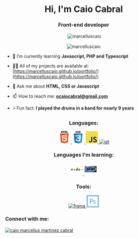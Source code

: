 <h1 align="center">Hi, I'm Caio Cabral</h1>
<h3 align="center">Front-end developer</h3>

<p align="center">&nbsp;<img align="center" src="https://github-readme-stats.vercel.app/api?username=marcelluscaio&show_icons=true&locale=en&theme=dracula" alt="marcelluscaio" /></p>

<p align="center"><img align="center" src="https://github-readme-stats.vercel.app/api/top-langs?username=marcelluscaio&show_icons=true&locale=en&layout=compact&theme=dracula" alt="marcelluscaio" /></p>




- 🌱 I’m currently learning **Javascript, PHP and Typescript**

- 👨‍💻 All of my projects are available at: [https://marcelluscaio.github.io/portfolio/](https://marcelluscaio.github.io/portfolio/)

- 💬 Ask me about **HTML, CSS or Javascript**

- 📫 How to reach me: **ocaiocabral@gmail.com**

- ⚡ Fun fact: **I played the drums in a band for nearly 9 years**




<h3 align="center">Languages:</h3>
<p align="center" background-color="rgba(256,256,256,0.3)"> <a href="https://www.w3.org/html/" target="_blank" rel="noreferrer"> <img src="https://raw.githubusercontent.com/devicons/devicon/master/icons/html5/html5-original-wordmark.svg" alt="html5" width="40" height="40"/> </a> <a href="https://www.w3schools.com/css/" target="_blank" rel="noreferrer"> <img src="https://raw.githubusercontent.com/devicons/devicon/master/icons/css3/css3-original-wordmark.svg" alt="css3" width="40" height="40"/> </a> <a href="https://developer.mozilla.org/en-US/docs/Web/JavaScript" target="_blank" rel="noreferrer"> <img src="https://raw.githubusercontent.com/devicons/devicon/master/icons/javascript/javascript-original.svg" alt="javascript" width="40" height="40"/> </a><a href="https://git-scm.com/" target="_blank" rel="noreferrer"> <img src="https://www.vectorlogo.zone/logos/git-scm/git-scm-icon.svg" alt="git" width="40" height="40"/> </a></p>

<h3 align="center">Languages I'm learning:</h3>
<p align="center"> <a href="https://nodejs.org" target="_blank" rel="noreferrer"> <img src="https://raw.githubusercontent.com/devicons/devicon/master/icons/nodejs/nodejs-original-wordmark.svg" alt="nodejs" width="40" height="40"/> </a> <a href="https://www.php.net" target="_blank" rel="noreferrer"> <img src="https://raw.githubusercontent.com/devicons/devicon/master/icons/php/php-original.svg" alt="php" width="40" height="40"/> </a> </p>

<h3 align="center">Tools:</h3>
<p align="center"><a href="https://www.figma.com/" target="_blank" rel="noreferrer"> <img src="https://www.vectorlogo.zone/logos/figma/figma-icon.svg" alt="figma" width="40" height="40"/> </a> <a href="https://www.photoshop.com/en" target="_blank" rel="noreferrer"> <img src="https://raw.githubusercontent.com/devicons/devicon/master/icons/photoshop/photoshop-line.svg" alt="photoshop" width="40" height="40"/> </a> </p>



<h3 align="left">Connect with me:</h3>
<p align="left">
<a href="https://linkedin.com/in/caio marcellus martinez cabral" target="blank"><img align="center" src="https://raw.githubusercontent.com/rahuldkjain/github-profile-readme-generator/master/src/images/icons/Social/linked-in-alt.svg" alt="caio marcellus martinez cabral" height="30" width="40" /></a>
</p>


